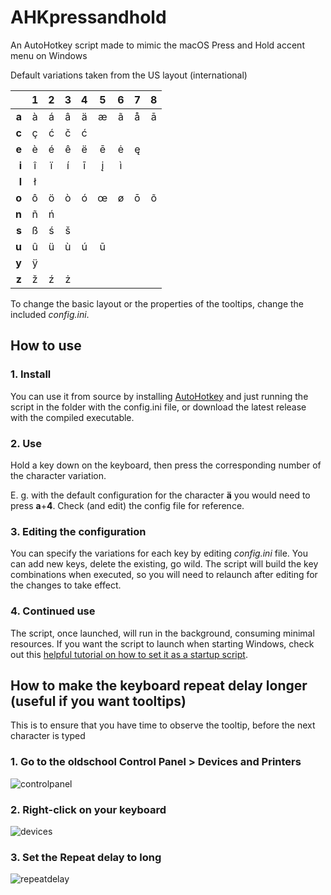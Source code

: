 # AHKpressandhold
An AutoHotkey script made to mimic the macOS Press and Hold accent menu on Windows

Default variations taken from the US layout (international)

|     |  1  |  2  |  3  |  4  |  5  |  6  |  7  |  8  |
|----:|:---:|:---:|:---:|:---:|:---:|:---:|:---:|:---:|
|**a**|  à  |  á  |  â  |  ä  |  æ  |  ã  |  å  |  ā  |
|**c**|  ç  |  ć  |  č  |  ć  |     |     |     |     |
|**e**|  è  |  é  |  ê  |  ë  |  ē  |  ė  |  ę  |     |
|**i**|  î  |  ï  |  í  |  ī  |  į  |  ì  |     |     |
|**l**|  ł  |     |     |     |     |     |     |     |
|**o**|  ô  |  ö  |  ò  |  ó  |  œ  |  ø  |  ō  |  õ  |
|**n**|  ñ  |  ń  |     |     |     |     |     |     |
|**s**|  ß  |  ś  |  š  |     |     |     |     |     |
|**u**|  û  |  ü  |  ù  |  ú  |  ū  |     |     |     |
|**y**|  ÿ  |     |     |     |     |     |     |     |
|**z**|  ž  |  ź  |  ż  |     |     |     |     |     |

To change the basic layout or the properties of the tooltips, change the included *config.ini*.


## How to use
### 1. Install
You can use it from source by installing [AutoHotkey](https://www.autohotkey.com) and just running the script in the folder with the config.ini file, or download the latest release with the compiled executable.
### 2. Use
Hold a key down on the keyboard, then press the corresponding number of the character variation. 

E. g. with the default configuration for the character **ä** you would need to press **a**+**4**. Check (and edit) the config file for reference.
### 3. Editing the configuration
You can specify the variations for each key by editing *config.ini* file. You can add new keys, delete the existing, go wild. The script will build the key combinations when executed, so you will need to relaunch after editing for the changes to take effect.
### 4. Continued use
The script, once launched, will run in the background, consuming minimal resources. If you want the script to launch when starting Windows, check out this [helpful tutorial on how to set it as a startup script](https://www.autohotkey.com/docs/FAQ.htm#Startup).


## How to make the keyboard repeat delay longer (useful if you want tooltips)
This is to ensure that you have time to observe the tooltip, before the next character is typed
### 1. Go to the oldschool Control Panel > Devices and Printers
![controlpanel](https://user-images.githubusercontent.com/27026978/50086929-e5309c80-01fe-11e9-938d-4d19a49ff921.png)
### 2. Right-click on your keyboard
![devices](https://user-images.githubusercontent.com/27026978/50086621-f036fd00-01fd-11e9-8fc4-6892d079e1de.png)
### 3. Set the Repeat delay to long
![repeatdelay](https://user-images.githubusercontent.com/27026978/50086622-f0cf9380-01fd-11e9-9cbc-a6f769e8ef3e.png)
